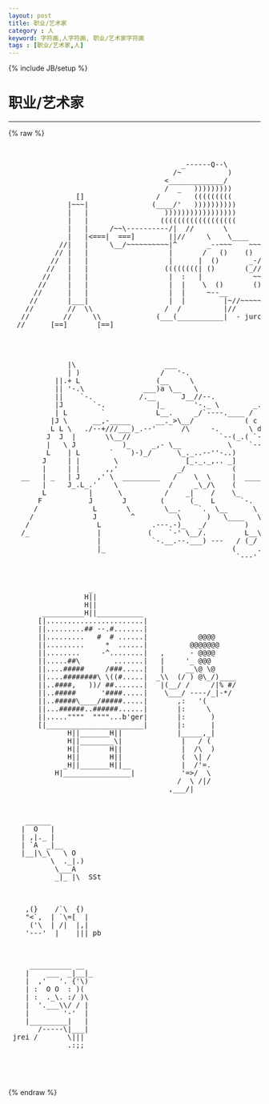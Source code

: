 ```yaml
---
layout: post
title: 职业/艺术家
category : 人
keyword: 字符画,人字符画, 职业/艺术家字符画
tags : [职业/艺术家,人]
---
```

{% include JB/setup %}
# 职业/艺术家
---
{% raw %}
<pre>


                                         _------Q--\
                                       /~           )
                                     &lt;_____________/
                                     /  _   )))))))))
                []                 /        (((((((((
              |~~~|               (____/&#039;   ))))))))))
              |   |                  )))))))))))))))))           |\
              |   |                 ((((((((((((((((((          / |
              |   |     /~~\----------/|  //       \           | _/
              |   |&lt;===|  ===]        ||//     \    \____     //&#039;
            //|   |     \__/~~~~~~~~~~|^       _--~~~    ~~~-//
           // |   |                   |       /   ()    ()  // )
          //  |   |                   |      |  ()       _-//-~
         //   |   |                  ((((((((| ()       (_//
        //    |   |                   |  :   |            ~~---_
       //     |   |                   |  |    \  ()       ()    )
      //      |   |                   |  |     ~--__        __-~
     //       |___|                   |  |         |~//~~~~~
    //        //  \\                 /  /          |//
   //        //     \\             (___(___________|  - jurcy -
  //      [==]       [==]



                
              |\                     ___
              | )                   /   &#039;-.
           ||.+ L                  (__     \
           || &#039;-.\              ___)a \__   \
           ||    `-.           /.__      J__//--.
           |J       `-.            |_       &#039;-._ \        _.------.
           | L        `            L__.     _/`----.____ /  b a (__c&gt;
          |J \      __,-_____      __._&gt;\__/            ( c      &quot; h\
          L L \   ./--+///___)_.--&#039;      /\     -.       \ d e f g  /
         J  J  |       \\__//                     `--(_.( `--.....-&#039;
         |   \ J           )_     _,- \__           \    `--&#039;
         L    | L       `    )-)_/      \_._..--&#039;&#039;-..)
        J     | |        \                [_._._,.. _]
        |     | |      ,,&#039;              _/           ( 
   __   | _   | J    ,&#039; \  _________   /    \  \     |  _______a:f____
        |     J_.L_.&#039;    \            /     _\_/\    ( 
        L          |      \          /    _|    /    \_
       F           J       J        (      (_   L      `-.
      /             L       \        \__.    `.  \__      \
     /              J        ^          \      )   \____   \
    /                L            .---.-)_   _/         )   \
   /_                |           (    `-&#039; \__/.         L__\_\
                     |            `-.__.--.___) ---   / (_/  J
                     |_                              (     .-&#039; ---
                                                      `---&#039;



                   _
                  H||
                  H||
        __________H||___________
       [|.......................|
       ||.........## --.#.......|
       ||.........   #  # ......|            @@@@
       ||.........     *  ......|          @@@@@@@
       ||........     -^........|   ,      - @@@@
       ||.....##\        .......|   |     &#039;_ @@@
       ||....#####     /###.....|   |     __\@ \@
       ||....########\ \((#.....|  _\\  (/ ) @\_/)____
       ||..####,   ))/ ##.......|   |(__/ /     /|% #/
       ||..#####      &#039;####.....|    \___/ ----/_|-*/
       ||..#####\____/#####.....|       ,:   &#039;(
       ||...######..######......|       |:     \
       ||.....&quot;&quot;&quot;&quot;  &quot;&quot;&quot;&quot;...b&#039;ger|       |:      )
       [|_______________________|       |:      |
              H||_______H||             |_____,_|
              H||________\|              |   / (
              H||       H||              |  /\  )
              H||       H||              (  \| /
             _H||_______H||__            |  /&#039;=.
           H|________________|           &#039;=&gt;/  \
                                        /  \ /|/
                                      ,___/|



    ______
   |  O   |
   | ,|._ |
   | `A  _|__
   |__|\_\   \ O
          \  ._|.)
           \___A
           _|_ |\  SSt



    ,(}    /`\  {)
    &quot;&lt;`,  | `\=[  |
     (&#039;\  | /|  |,|
    &#039;---&#039;  |    ||| pb



     __________ __
    |    ___  _|__|_
    |  ,&#039;   &#039;. {&#039;\)  
    | :  O O  : )(   
    | :  ._\. :/ )\  
    |  &#039;.___\\/ / | 
    |        &#039;-&#039;  |
    |_________|   |
       /-----\|___|
 jrei /       \||| 
              .:;;



 </pre>
{% endraw %}
